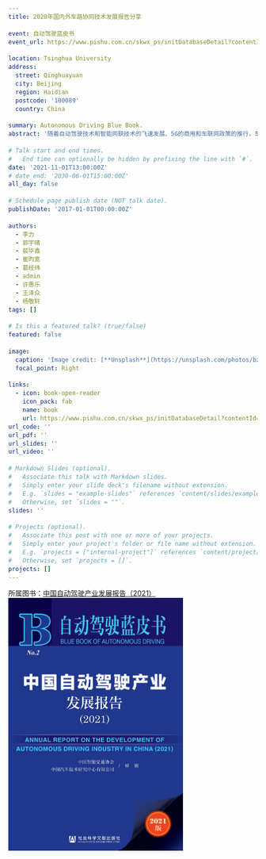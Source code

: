 ```yaml
---
title: 2020年国内外车路协同技术发展报告分享

event: 自动驾驶蓝皮书
event_url: https://www.pishu.com.cn/skwx_ps/initDatabaseDetail?contentId=13434933&siteId=14&contentType=literature

location: Tsinghua University
address:
  street: Qinghuayuan
  city: Beijing
  region: Haidian
  postcode: '100089'
  country: China

summary: Autonomous Driving Blue Book.
abstract: '随着自动驾驶技术和智能网联技术的飞速发展、5G的商用和车联网政策的推行，车路协同从产业链到标准层面都有了新的进展。车路协同可以提供更安全、更节能、更环保、更便捷的出行方式和综合解决方案，是国际公认的未来交通和汽车的重要发展方向。作为车联网的高级发展阶段，车路协同融合了通信、汽车、交通、信息等多个领域，构建了一个全新的生态。本文从信息交互、状态感知、数据处理、决策控制和测试验证等方面深入分析了国内外车路协同技术的发展状况，结合世界范围内智能交通系统的发展趋势，重点针对2020年车路协同的国内外研究成果、国内外重要项目、重大事件详尽介绍车路协同的发展现状，并指出未来车路协同的发展应加深对车路协同内涵的理解、把握车路协同的技术实质、提升车路协同服务体验并推进车路协同规模应用'

# Talk start and end times.
#   End time can optionally be hidden by prefixing the line with `#`.
date: '2021-11-01T13:00:00Z'
# date_end: '2030-06-01T15:00:00Z'
all_day: false

# Schedule page publish date (NOT talk date).
publishDate: '2017-01-01T00:00:00Z'

authors:
  - 李力
  - 郭宇晴
  - 裴华鑫
  - 崔昀宽
  - 葛经纬
  - admin
  - 许惠乐
  - 王泽众
  - 杨敬轩
tags: []

# Is this a featured talk? (true/false)
featured: false

image:
  caption: 'Image credit: [**Unsplash**](https://unsplash.com/photos/bzdhc5b3Bxs)'
  focal_point: Right

links:
  - icon: book-open-reader
    icon_pack: fab
    name: book
    url: https://www.pishu.com.cn/skwx_ps/initDatabaseDetail?contentId=13434933&siteId=14&contentType=literature
url_code: ''
url_pdf: ''
url_slides: ''
url_video: ''

# Markdown Slides (optional).
#   Associate this talk with Markdown slides.
#   Simply enter your slide deck's filename without extension.
#   E.g. `slides = "example-slides"` references `content/slides/example-slides.md`.
#   Otherwise, set `slides = ""`.
slides: ''

# Projects (optional).
#   Associate this post with one or more of your projects.
#   Simply enter your project's folder or file name without extension.
#   E.g. `projects = ["internal-project"]` references `content/project/deep-learning/index.md`.
#   Otherwise, set `projects = []`.
projects: []
---
```


所属图书：[中国自动驾驶产业发展报告（2021）](https://www.pishu.com.cn/skwx_ps/bookdetail?SiteID=14&ID=13432859)
<img src=book.jpg  width=70% />
